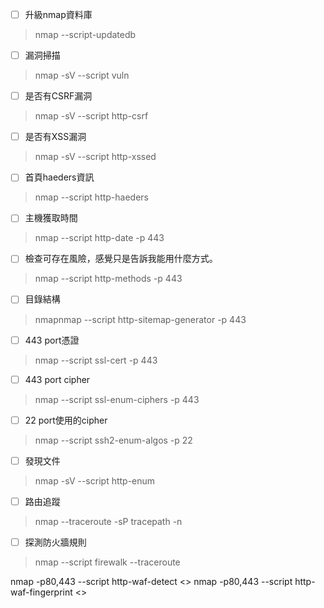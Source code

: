 - [ ] 升級nmap資料庫
>nmap --script-updatedb 

- [ ] 漏洞掃描
>nmap -sV --script vuln <target>

- [ ] 是否有CSRF漏洞
>nmap -sV --script http-csrf <target>

- [ ] 是否有XSS漏洞
>nmap -sV --script http-xssed <target>

- [ ] 首頁haeders資訊
>nmap --script http-haeders <target>

- [ ] 主機獲取時間
>nmap --script http-date -p 443 

- [ ] 檢查可存在風險，感覺只是告訴我能用什麼方式。
>nmap --script http-methods -p 443 

- [ ] 目錄結構
>nmapnmap --script http-sitemap-generator -p 443 

- [ ] 443 port憑證
>nmap --script ssl-cert -p 443 <target>

- [ ] 443 port cipher
>nmap --script ssl-enum-ciphers -p 443 <target>

- [ ] 22 port使用的cipher
>nmap --script ssh2-enum-algos -p 22 <target>

- [ ] 發現文件
>nmap -sV --script http-enum <target>

- [ ] 路由追蹤
>nmap --traceroute -sP <target>
>tracepath -n <target> 

- [ ] 探測防火牆規則
>nmap --script firewalk --traceroute <target>

nmap -p80,443 --script http-waf-detect <>
nmap -p80,443 --script http-waf-fingerprint <>

